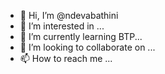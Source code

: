 - 👋 Hi, I’m @ndevabathini
- 👀 I’m interested in ...
- 🌱 I’m currently learning BTP...
- 💞️ I’m looking to collaborate on ...
- 📫 How to reach me ...

<!---
ndevabathini/ndevabathini is a ✨ special ✨ repository because its `README.md` (this file) appears on your GitHub profile.
You can click the Preview link to take a look at your changes.
--->
